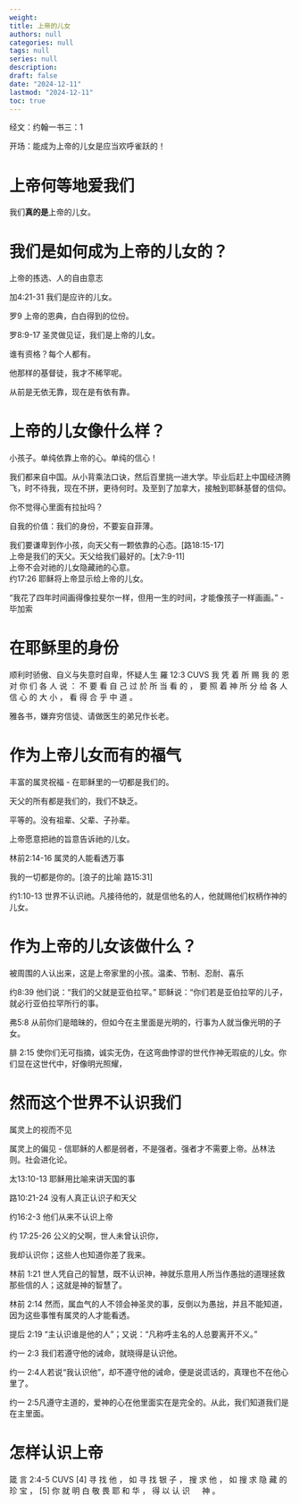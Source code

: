 ```yaml
---
weight: 
title: 上帝的儿女
authors: null
categories: null
tags: null
series: null
description: 
draft: false
date: "2024-12-11"
lastmod: "2024-12-11"
toc: true
---
```

经文：约翰一书三：1
<!--more-->


开场：能成为上帝的儿女是应当欢呼雀跃的！

<h1><span class = "overline">上帝<b>何等地</b>爱我们</span></h1>
我们<b>真的是</b>上帝的儿女。

<h1><span class = "overline">我们是如何成为上帝的儿女的？</span></h1>
上帝的拣选、人的自由意志

加4:21-31 我们是应许的儿女。

罗9 上帝的恩典，白白得到的位份。

罗8:9-17 圣灵做见证，我们是上帝的儿女。

谁有资格？每个人都有。

他那样的基督徒，我才不稀罕呢。

从前是无依无靠，现在是有依有靠。

<h1><span class = "overline">上帝的儿女像什么样？</span></h1>
小孩子。单纯依靠上帝的心。单纯的信心！

我们都来自中国。从小背乘法口诀，然后百里挑一进大学。毕业后赶上中国经济腾飞，时不待我，现在不拼，更待何时。及至到了加拿大，接触到耶稣基督的信仰。

你不觉得心里面有拉扯吗？

自我的价值：我们的身份，不要妄自菲薄。

我们要谦卑到作小孩，向天父有一颗依靠的心态。[路18:15-17]    
上帝是我们的天父。天父给我们最好的。[太7:9-11]  
上帝不会对祂的儿女隐藏祂的心意。  
约17:26 耶稣将上帝显示给上帝的儿女。

“我花了四年时间画得像拉斐尔一样，但用一生的时间，才能像孩子一样画画。” - 毕加索

<h1><span class = "overline">在耶稣里的身份</span></h1>
顺利时骄傲、自义与失意时自卑，怀疑人生
羅 12:3 CUVS
我 凭 着 所 赐 我 的 恩 对 你 们 各 人 说 ： 不 要 看 自 己 过 於 所 当 看 的 ， 要 照 着 神 所 分 给 各 人 信 心 的 大 小 ， 看 得 合 乎 中 道 。


雅各书，嫌弃穷信徒、请做医生的弟兄作长老。


<h1><span class = "overline">作为上帝儿女而有的福气</span></h1>
丰富的属灵祝福 - 在耶稣里的一切都是我们的。  

天父的所有都是我们的，我们不缺乏。  

平等的。没有祖辈、父辈、子孙辈。

上帝愿意把祂的旨意告诉祂的儿女。

林前2:14-16 属灵的人能看透万事

我的一切都是你的。[浪子的比喻 路15:31]

约1:10-13 世界不认识祂。凡接待他的，就是信他名的人，他就赐他们权柄作神的儿女。  

<h1><span class = "overline">作为上帝的儿女该做什么？</span></h1>
被周围的人认出来，这是上帝家里的小孩。温柔、节制、忍耐、喜乐

约8:39 他们说：“我们的父就是亚伯拉罕。” 耶稣说：“你们若是亚伯拉罕的儿子，就必行亚伯拉罕所行的事。

弗5:8 从前你们是暗昧的，但如今在主里面是光明的，行事为人就当像光明的子女。

腓 2:15 使你们无可指摘，诚实无伪，在这弯曲悖谬的世代作神无瑕疵的儿女。你们显在这世代中，好像明光照耀，

<h1><span class = "overline">然而这个世界不认识我们</span></h1>
属灵上的视而不见    

属灵上的偏见 - 信耶稣的人都是弱者，不是强者。强者才不需要上帝。丛林法则。社会进化论。

太13:10-13 耶稣用比喻来讲天国的事

路10:21-24 没有人真正认识子和天父

约16:2-3 他们从来不认识上帝

约 17:25-26 公义的父啊，世人未曾认识你，

我却认识你；这些人也知道你差了我来。

林前 1:21 世人凭自己的智慧，既不认识神，神就乐意用人所当作愚拙的道理拯救那些信的人；这就是神的智慧了。

林前 2:14 然而，属血气的人不领会神圣灵的事，反倒以为愚拙，并且不能知道，因为这些事惟有属灵的人才能看透。


提后 2:19 “主认识谁是他的人”；又说：“凡称呼主名的人总要离开不义。”

约一 2:3 我们若遵守他的诫命，就晓得是认识他。

约一 2:4人若说“我认识他”，却不遵守他的诫命，便是说谎话的，真理也不在他心里了。

约一 2:5凡遵守主道的，爱神的心在他里面实在是完全的。从此，我们知道我们是在主里面。


<h1><span class = "overline">怎样认识上帝</span></h1>
箴 言 2:4-5 CUVS
[4] 寻 找 他 ， 如 寻 找 银 子 ， 搜 求 他 ， 如 搜 求 隐 藏 的 珍 宝 ，   
[5] 你 就 明 白 敬 畏 耶 和 华 ， 得 以 认 识 　 神 。